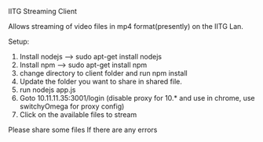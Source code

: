 IITG Streaming Client

Allows streaming of video files in mp4 format(presently) on the IITG Lan.

Setup:
1. Install nodejs --> sudo apt-get install nodejs
2. Install npm --> sudo apt-get install npm
3. change directory to client folder and run npm install
4. Update the folder you want to share in shared file.
5. run nodejs app.js
6. Goto 10.11.11.35:3001/login 
	(disable proxy for 10.* and use in chrome, use switchyOmega for proxy config)
7. Click on the available files to stream

Please share some files
If there are any errors